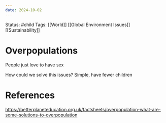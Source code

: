 ```yaml
---
date: 2024-10-02 
---
```


Status: #child 
Tags: [[World]] [[Global Environment Issues]] [[Sustainability]]
# Overpopulations
People just love to have sex

How could we solve this issues?
Simple, have fewer children
# References
https://betterplaneteducation.org.uk/factsheets/overpopulation-what-are-some-solutions-to-overpopulation
